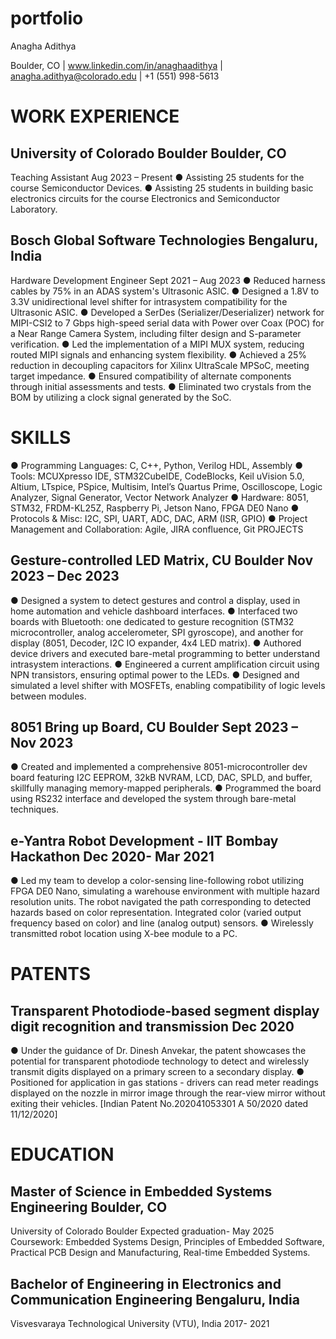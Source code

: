 # portfolio
Anagha Adithya

Boulder, CO | www.linkedin.com/in/anaghaadithya |  anagha.adithya@colorado.edu | +1 (551) 998-5613

# WORK EXPERIENCE

## University of Colorado Boulder	   Boulder, CO 
Teaching Assistant	   Aug 2023 – Present
●	Assisting 25 students for the course Semiconductor Devices. 
●	Assisting 25 students in building basic electronics circuits for the course Electronics and Semiconductor Laboratory.

## Bosch Global Software Technologies	   Bengaluru, India 
Hardware Development Engineer	   Sept 2021 – Aug 2023
●	Reduced harness cables by 75% in an ADAS system's Ultrasonic ASIC.
●	Designed a 1.8V to 3.3V unidirectional level shifter for intrasystem compatibility for the Ultrasonic ASIC.
●	Developed a SerDes (Serializer/Deserializer) network for MIPI-CSI2 to 7 Gbps high-speed serial data with Power over Coax (POC) for a Near Range Camera System, including filter design and S-parameter verification.
●	Led the implementation of a MIPI MUX system, reducing routed MIPI signals and enhancing system flexibility.
●	Achieved a 25% reduction in decoupling capacitors for Xilinx UltraScale MPSoC, meeting target impedance.
●	Ensured compatibility of alternate components through initial assessments and tests.
●	Eliminated two crystals from the BOM by utilizing a clock signal generated by the SoC.

# SKILLS

●	Programming Languages: C, C++, Python, Verilog HDL, Assembly
●	Tools: MCUXpresso IDE, STM32CubeIDE, CodeBlocks, Keil uVision 5.0, Altium, LTspice, PSpice, Multisim, Intel’s Quartus Prime, Oscilloscope, Logic Analyzer, Signal Generator, Vector Network Analyzer
●	Hardware: 8051, STM32, FRDM-KL25Z, Raspberry Pi, Jetson Nano, FPGA DE0 Nano
●	Protocols & Misc: I2C, SPI, UART, ADC, DAC, ARM (ISR, GPIO)
●	Project Management and Collaboration: Agile, JIRA confluence, Git
PROJECTS

## Gesture-controlled LED Matrix, CU Boulder	 Nov 2023 – Dec 2023
●	Designed a system to detect gestures and control a display, used in home automation and vehicle dashboard interfaces.
●	Interfaced two boards with Bluetooth: one dedicated to gesture recognition (STM32 microcontroller, analog accelerometer, SPI gyroscope), and another for display (8051, Decoder, I2C IO expander, 4x4 LED matrix).
●	Authored device drivers and executed bare-metal programming to better understand intrasystem interactions.
●	Engineered a current amplification circuit using NPN transistors, ensuring optimal power to the LEDs.
●	Designed and simulated a level shifter with MOSFETs, enabling compatibility of logic levels between modules.

## 8051 Bring up Board, CU Boulder	 Sept 2023 – Nov 2023
●	Created and implemented a comprehensive 8051-microcontroller dev board featuring I2C EEPROM, 32kB NVRAM, LCD, DAC, SPLD, and buffer, skillfully managing memory-mapped peripherals. 
●	Programmed the board using RS232 interface and developed the system through bare-metal techniques.

## e-Yantra Robot Development - IIT Bombay Hackathon	    Dec 2020- Mar 2021
●	Led my team to develop a color-sensing line-following robot utilizing FPGA DE0 Nano, simulating a warehouse environment with multiple hazard resolution units. The robot navigated the path corresponding to detected hazards based on color representation. Integrated color (varied output frequency based on color) and line (analog output) sensors. 
●	Wirelessly transmitted robot location using X-bee module to a PC.

# PATENTS
   
## Transparent Photodiode-based segment display digit recognition and transmission	 Dec 2020
●	Under the guidance of Dr. Dinesh Anvekar, the patent showcases the potential for transparent photodiode technology to detect and wirelessly transmit digits displayed on a primary screen to a secondary display. 
●	Positioned for application in gas stations - drivers can read meter readings displayed on the nozzle in mirror image through the rear-view mirror without exiting their vehicles. [Indian Patent No.202041053301 A 50/2020 dated 11/12/2020]

# EDUCATION

## Master of Science in Embedded Systems Engineering	Boulder, CO
University of Colorado Boulder	Expected graduation- May 2025
Coursework: Embedded Systems Design, Principles of Embedded Software, Practical PCB Design and Manufacturing, Real-time Embedded Systems. 

## Bachelor of Engineering in Electronics and Communication Engineering	Bengaluru, India
Visvesvaraya Technological University (VTU), India	2017- 2021
